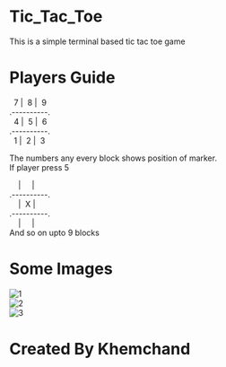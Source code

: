 # Tic_Tac_Toe
This is a simple terminal based tic tac toe game

# Players Guide
&nbsp; 7 | &nbsp;8 | &nbsp;9  
.----------.  
&nbsp; 4 | &nbsp;5 | &nbsp;6   
.----------.  
&nbsp; 1 | &nbsp;2 | &nbsp;3  

   
The numbers any every block shows position of marker.  
If player press 5  
 
&nbsp; &nbsp; | &nbsp; &nbsp; | &nbsp;    
.----------.  
&nbsp; &nbsp; | &nbsp;X | &nbsp;     
.----------.  
&nbsp; &nbsp; | &nbsp; &nbsp; | &nbsp;   
And so on upto 9 blocks

# Some Images
![1](https://user-images.githubusercontent.com/56454612/82338259-4c610a80-9a0a-11ea-9ef8-3c20a2cd5d55.png)  
![2](https://user-images.githubusercontent.com/56454612/82338298-58e56300-9a0a-11ea-9587-16b388b4bedf.png)  
![3](https://user-images.githubusercontent.com/56454612/82338333-64d12500-9a0a-11ea-9fd6-6334b53c36ed.png)

 # Created By Khemchand
